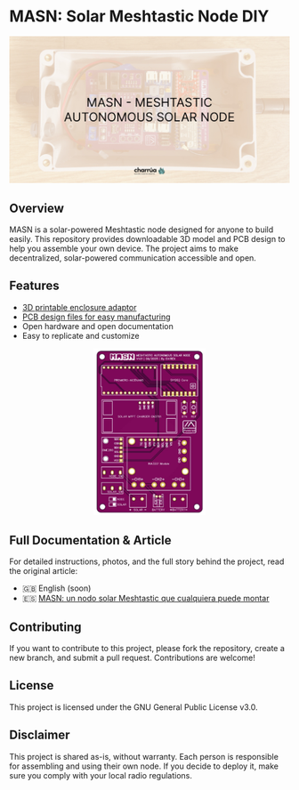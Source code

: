 # MASN: Solar Meshtastic Node DIY

![MASN featured image](./assets/masn-featured.jpg)

## Overview

MASN is a solar-powered Meshtastic node designed for anyone to build easily. This repository provides downloadable 3D model and PCB design to help you assemble your own device. The project aims to make decentralized, solar-powered communication accessible and open.

## Features

- [3D printable enclosure adaptor](3D/masn-box-adaptor.stl)
- [PCB design files for easy manufacturing](pcb/masn.zip)
- Open hardware and open documentation
- Easy to replicate and customize

<p align="center">
  <img src="./assets/masn-pcb-v1.01.webp" alt="MASN V1.01" width="200">
</p>

## Full Documentation & Article

For detailed instructions, photos, and the full story behind the project, read the original article:

- 🇬🇧 English (soon)
- 🇪🇸 [MASN: un nodo solar Meshtastic que cualquiera puede montar](https://danielpcostas.dev/es/masn-nodo-solar-meshtastic-que-cualquiera-puede-montar/)

## Contributing

If you want to contribute to this project, please fork the repository, create a new branch, and submit a pull request. Contributions are welcome!

## License

This project is licensed under the GNU General Public License v3.0.

## Disclaimer

This project is shared as-is, without warranty. Each person is responsible for assembling and using their own node. If you decide to deploy it, make sure you comply with your local radio regulations.
